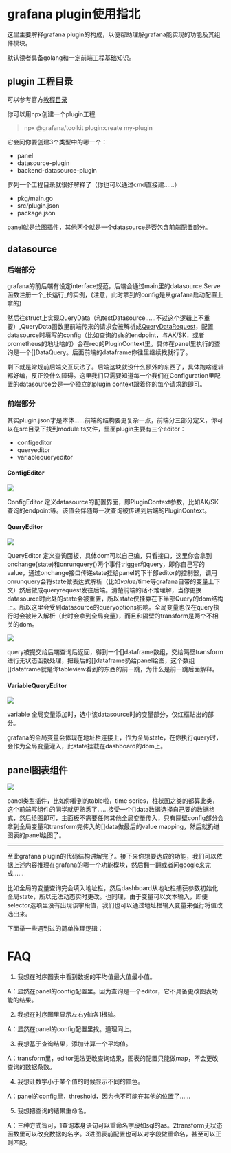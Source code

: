 # grafana plugin使用指北

这里主要解释grafana plugin的构成，以便帮助理解grafana能实现的功能及其组件模块。

默认读者具备golang和一定前端工程基础知识。

## plugin 工程目录

可以参考官方[教程目录](https://github.com/grafana/grafana/tree/main/docs/sources/tutorials)

你可以用npx创建一个plugin工程

> npx @grafana/toolkit plugin:create my-plugin

它会问你要创建3个类型中的哪一个：

+ panel
+ datasource-plugin
+ backend-datasource-plugin

罗列一个工程目录就很好解释了（你也可以通过cmd直接建……）

+ pkg/main.go
+ src/plugin.json
+ package.json

panel就是绘图插件，其他两个就是一个datasource是否包含前端配置部分。

## datasource

### 后端部分

grafana的前后端有设定interface规范，后端会通过main里的datasource.Serve函数注册一个_长运行_的实例，(注意，此时拿到的config是从grafana启动配置上拿的)

然后往struct上实现QueryData（和testDatasource……不过这个逻辑上不重要）,QueryData函数里前端传来的请求会被解析成[QueryDataRequest](https://github.com/grafana/grafana-plugin-sdk-go/blob/c7f540ca3f116a0e4f16a16147869ce2709ea119/backend/data.go#L40)，配置datasource时填写的config（比如查询的sls的endpoint，与AK/SK，或者prometheus的地址啥的）会在req的PluginContext里。具体在panel里执行的查询是一个[]DataQuery。后面前端的dataframe你往里继续找就行了。

剩下就是常规前后端交互玩法了。后端这块就没什么额外的东西了，具体跑啥逻辑都好编，反正没什么障碍。这里我们只需要知道每一个我们在Configuration里配置的datasource会是一个独立的plugin context跟着你的每个请求跑即可。

### 前端部分

其实plugin.json才是本体……前端的结构要更复杂一点，前端分三部分定义，你可以在src目录下找到module.ts文件，里面plugin主要有三个editor：

+ configeditor
+ queryeditor
+ variablequeryeditor

#### ConfigEditor

![](_images/configeditor.png)

ConfigEditor 定义datasource的配置界面，即PluginContext参数，比如AK/SK 查询的endpoint等。该值会伴随每一次查询被传递到后端的PluginContext。

#### QueryEditor

![](_images/queryeditor.png)

QueryEditor 定义查询面板，具体dom可以自己编，只看接口，这里你会拿到onchange(state)和onrunquery()两个事件trigger和query，即你自己写的value，通过onchange接口传递state挂给panel的下半部editor的控制器，调用onrunquery会将state做表达式解析（比如$value/$time等grafana自带的变量上下文）然后做成queryrequest发往后端。清楚前端的话不难理解，当你更换datasource时此处的state会被重置，所以state仅挂靠在下半部Query的dom结构上。所以这里会受到datasource的queryoptions影响。全局变量也仅在query执行时会被带入解析（此时会拿到全局变量），而且和隔壁的transform是两个不相关的dom。

![](_images/queryeditor1.png)

query被提交给后端查询后返回，得到一个[]dataframe数组，交给隔壁transform进行无状态函数处理，把最后的[]dataframe扔给panel绘图，这个数组[]dataframe就是你tableview看到的东西的前一跳，为什么是前一跳后面解释。

#### VariableQueryEditor

![](_images/variablequeryeditor.png)

variable 全局变量添加时，选中该datasource时的变量部分，仅红框贴出的部分。

grafana的全局变量会体现在地址栏连接上，作为全局state，在你执行query时，会作为全局变量灌入，此state挂载在dashboard的dom上。

## panel图表组件

![](_images/panel.png)

panel类型插件，比如你看到的table啦，time series，柱状图之类的都算此类，这个前端写组件的同学就更熟悉了……接受一个[]data数据选择自己要的数据格式，然后绘图即可，主面板不需要任何其他全局变量传入，只有隔壁config部分会拿到全局变量和transform完传入的[]data做最后的value mapping，然后就扔进图表的panel绘图了。

- - -

至此grafana plugin的代码结构讲解完了。接下来你想要达成的功能，我们可以依据上述内容推理在grafana的哪一个功能模块，然后翻一翻或者问google来完成……

比如全局的变量查询完会填入地址栏，然后dashboard从地址栏捕获参数初始化全局state，所以无法动态实时更改。也同理，由于变量可以文本输入，即便selector选项里没有出现该字段值，我们也可以通过地址栏输入变量来强行将值改选出来。

下面举一些遇到过的简单推理逻辑：

# FAQ

1. 我想在时序图表中看到数据的平均值最大值最小值。

A：显然在panel的config配置里。因为查询是一个editor，它不具备更改图表功能的结果。

2. 我想在时序图里显示左右y轴各1根轴。

A：显然在panel的config配置里找。道理同上。

3. 我想基于查询结果，添加计算一个平均值。

A：transform里，editor无法更改查询结果，图表的配置只能做map，不会更改查询的数据条数。

4. 我想让数字小于某个值的时候显示不同的颜色。

A：panel的config里，threshold，因为也不可能在其他的位置了……

5. 我想把查询的结果重命名。

A：三种方式皆可，1查询本身语句可以重命名字段如sql的as。2transform无状态函数里可以改变数据的名字。3进图表前配置也可以对字段做重命名，甚至可以正则匹配。
